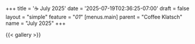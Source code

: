+++
title = '☕ July 2025'
date = '2025-07-19T02:36:25-07:00'
draft = false
layout = "simple"
feature = "*01*"
[menus.main]
    parent = "Coffee Klatsch"
    name = "July 2025"
+++


<!--more-->

{{< gallery >}}
